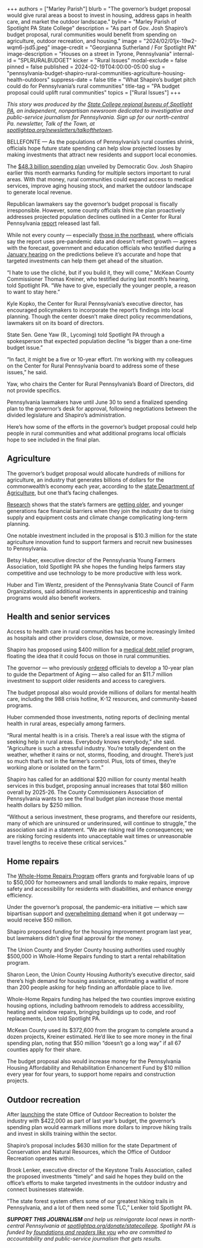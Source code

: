 +++
authors = ["Marley Parish"]
blurb = "The governor’s budget proposal would give rural areas a boost to invest in housing, address gaps in health care, and market the outdoor landscape."
byline = "Marley Parish of Spotlight PA State College"
description = "As part of Gov. Josh Shapiro’s budget proposal, rural communities would benefit from spending on agriculture, outdoor recreation, and housing."
image = "2024/02/01jx-19w2-wqm6-jsd5.jpeg"
image-credit = "Georgianna Sutherland / For Spotlight PA"
image-description = "Houses on a street in Tyrone, Pennsylvania"
internal-id = "SPLRURALBUDGET"
kicker = "Rural Issues"
modal-exclude = false
pinned = false
published = 2024-02-19T04:00:00-05:00
slug = "pennsylvania-budget-shapiro-rural-communities-agriculture-housing-health-outdoors"
suppress-date = false
title = "What Shapiro’s budget pitch could do for Pennsylvania’s rural communities"
title-tag = "PA budget proposal could uplift rural communities"
topics = ["Rural Issues"]
+++

<em>This story was produced by the </em><a href="https://www.spotlightpa.org/statecollege"><em>State College regional bureau of Spotlight PA</em></a><em>, an independent, nonpartisan newsroom dedicated to investigative and public-service journalism for Pennsylvania. Sign up for our north-central Pa. newsletter, Talk of the Town, at </em><a href="https://www.spotlightpa.org/newsletters/talkofthetown"><em>spotlightpa.org/newsletters/talkofthetown</em></a>.

BELLEFONTE — As the populations of Pennsylvania’s rural counties shrink, officials hope future state spending can help slow projected losses by making investments that attract new residents and support local economies.

The <a href="https://www.spotlightpa.org/news/2024/02/pennsylvania-josh-shapiro-budget-2024-education-legal-marijuana-skill-games/">$48.3 billion spending plan</a> unveiled by Democratic Gov. Josh Shapiro earlier this month earmarks funding for multiple sectors important to rural areas. With that money, rural communities could expand access to medical services, improve aging housing stock, and market the outdoor landscape to generate local revenue.

Republican lawmakers say the governor’s budget proposal is fiscally irresponsible. However, some county officials think the plan proactively addresses projected population declines outlined in a Center for Rural Pennsylvania <a href="https://www.rural.pa.gov/data/population-projections.cfm">report</a> released last fall.

While not every county — especially <a href="https://www.inquirer.com/news/pennsylvania/rural-population-census-covid-pandemic-fertility-20240114.html">those in the northeast</a>, where officials say the report uses pre-pandemic data and doesn’t reflect growth — agrees with the forecast, government and education officials who testified during a <a href="https://pagopvideo.s3.us-east-2.amazonaws.com/553658580.mp4">January hearing</a> on the predictions believe it’s accurate and hope that targeted investments can help them get ahead of the situation.

“I hate to use the cliché, but if you build it, they will come,” McKean County Commissioner Thomas Kreiner, who testified during last month’s hearing, told Spotlight PA. “We have to give, especially the younger people, a reason to want to stay here.”

<script src="https://www.spotlightpa.org/embed.js" async></script><div data-spl-embed-version="1" data-spl-src="https://www.spotlightpa.org/embeds/newsletter/?cta=Sign%20up%20for%20our%20new%20regional%20newsletter%2C%20%3Cb%3ETalk%20of%20the%20Town%3C%2Fb%3E%2C%20and%20get%20all%20the%20news%20and%20notes%20from%20State%20College%20and%20north-central%20PA.&button=Sign%20Up%20Now&preselect=state_college&eyebrow=DON'T%20MISS%20A%20BEAT"></div>

Kyle Kopko, the Center for Rural Pennsylvania’s executive director, has encouraged policymakers to incorporate the report’s findings into local planning. Though the center doesn’t make direct policy recommendations, lawmakers sit on its board of directors.

State Sen. Gene Yaw (R., Lycoming) told Spotlight PA through a spokesperson that expected population decline “is bigger than a one-time budget issue.”

“In fact, it might be a five or 10-year effort. I’m working with my colleagues on the Center for Rural Pennsylvania board to address some of these issues,” he said.

Yaw, who chairs the Center for Rural Pennsylvania’s Board of Directors, did not provide specifics.

Pennsylvania lawmakers have until June 30 to send a finalized spending plan to the governor’s desk for approval, following negotiations between the divided legislature and Shapiro’s administration.

Here’s how some of the efforts in the governor’s budget proposal could help people in rural communities and what additional programs local officials hope to see included in the final plan.

## Agriculture

The governor’s budget proposal would allocate hundreds of millions for agriculture, an industry that generates billions of dollars for the commonwealth’s economy each year, according to the <a href="https://www.agriculture.pa.gov/Documents/2021%20Pennsylvania%20Agriculture%20Economic%20Impact%20Report.pdf">state Department of Agriculture</a>, but one that’s facing challenges.

<a href="https://www.rural.pa.gov/download.cfm?file=Resources/reports/assets/142/Analysis%20of%202017%20Census%20of%20Agriculture%20Data%202022.pdf">Research</a> shows that the state’s farmers are <a href="https://aese.psu.edu/research/centers/cecd/publications/pa-agriculture-analysis/pa-farm-producer-age-2017_psu-cecd_dec2020.pdf">getting older</a>, and younger generations face financial barriers when they join the industry due to rising supply and equipment costs and climate change complicating long-term planning.

One notable investment included in the proposal is $10.3 million for the state agriculture innovation fund to support farmers and recruit new businesses to Pennsylvania.

Betsy Huber, executive director of the Pennsylvania Young Farmers Association, told Spotlight PA she hopes the funding helps farmers stay competitive and use technology to be more productive with less work.

Huber and Tim Wentz, president of the Pennsylvania State Council of Farm Organizations, said additional investments in apprenticeship and training programs would also benefit workers.

## Health and senior services

Access to health care in rural communities has become increasingly limited as hospitals and other providers close, downsize, or move.

Shapiro has proposed using $400 million for a <a href="https://www.spotlightpa.org/news/2024/02/pennsylvania-medical-debt-governor-josh-shapiro-budget/">medical debt relief</a> program, floating the idea that it could focus on those in rural communities.

The governor — who previously <a href="https://www.governor.pa.gov/newsroom/governor-shapiro-directs-department-of-aging-to-create-first-ever-master-plan-for-older-adults-taking-further-action-to-support-aging-pennsylvanians/">ordered</a> officials to develop a 10-year plan to guide the Department of Aging — also called for an $11.7 million investment to support older residents and access to caregivers.

The budget proposal also would provide millions of dollars for mental health care, including the 988 crisis hotline, K-12 resources, and community-based programs.

Huber commended those investments, noting reports of declining mental health in rural areas, especially among farmers.

“Rural mental health is in a crisis. There’s a real issue with the stigma of seeking help in rural areas. Everybody knows everybody,” she said. “Agriculture is such a stressful industry. You’re totally dependent on the weather, whether it rains or not, storms, flooding, and drought. There’s just so much that’s not in the farmer’s control. Plus, lots of times, they’re working alone or isolated on the farm.”

Shapiro has called for an additional $20 million for county mental health services in this budget, proposing annual increases that total $60 million overall by 2025-26. The County Commissioners Association of Pennsylvania wants to see the final budget plan increase those mental health dollars by $250 million.

“Without a serious investment, these programs, and therefore our residents, many of which are uninsured or underinsured, will continue to struggle,” the association said in a statement. “We are risking real life consequences; we are risking forcing residents into unacceptable wait times or unreasonable travel lengths to receive these critical services.”

<script src="https://www.spotlightpa.org/embed.js" async></script><div data-spl-embed-version="1" data-spl-src="https://www.spotlightpa.org/embeds/donate/"></div>

## Home repairs

The <a href="https://www.spotlightpa.org/news/2023/08/pennsylvania-property-tax-rebate-fix/">Whole-Home Repairs Program</a> offers grants and forgivable loans of up to $50,000 for homeowners and small landlords to make repairs, improve safety and accessibility for residents with disabilities, and enhance energy efficiency.

Under the governor’s proposal, the pandemic-era initiative — which saw bipartisan support and <a href="https://www.spotlightpa.org/news/2023/12/pennsylvania-whole-home-repairs-program-shortage-budget-impasse-legislature/">overwhelming demand</a> when it got underway — would receive $50 million.

Shapiro proposed funding for the housing improvement program last year, but lawmakers didn’t give final approval for the money.

The Union County and Snyder County housing authorities used roughly $500,000 in Whole-Home Repairs funding to start a rental rehabilitation program.

Sharon Leon, the Union County Housing Authority’s executive director, said there’s high demand for housing assistance, estimating a waitlist of more than 200 people asking for help finding an affordable place to live.

Whole-Home Repairs funding has helped the two counties improve existing housing options, including bathroom remodels to address accessibility, heating and window repairs, bringing buildings up to code, and roof replacements, Leon told Spotlight PA.

McKean County used its $372,600 from the program to complete around a dozen projects, Kreiner estimated. He’d like to see more money in the final spending plan, noting that $50 million “doesn’t go a long way” if all 67 counties apply for their share.

The budget proposal also would increase money for the Pennsylvania Housing Affordability and Rehabilitation Enhancement Fund by $10 million every year for four years, to support home repairs and construction projects.

## Outdoor recreation

After <a href="https://www.spotlightpa.org/statecollege/2023/09/pennsylvania-wilds-outdoor-recreation-shapiro-dcnr-pennsylvania-budget/">launching</a> the state Office of Outdoor Recreation to bolster the industry with $422,000 as part of last year’s budget, the governor’s spending plan would earmark millions more dollars to improve hiking trails and invest in skills training within the sector.

Shapiro’s proposal includes $630 million for the state Department of Conservation and Natural Resources, which the Office of Outdoor Recreation operates within.

Brook Lenker, executive director of the Keystone Trails Association, called the proposed investments “timely” and said he hopes they build on the office’s efforts to make targeted investments in the outdoor industry and connect businesses statewide.

“The state forest system offers some of our greatest hiking trails in Pennsylvania, and a lot of them need some TLC,” Lenker told Spotlight PA.

<strong><em>SUPPORT THIS JOURNALISM </em></strong><em>and help us reinvigorate local news in north-central Pennsylvania at </em><a href="http://spotlightpa.org/donate/statecollege"><em>spotlightpa.org/donate/statecollege</em></a><em>. Spotlight PA is funded by </em><a href="https://www.spotlightpa.org/support"><em>foundations and readers like you</em></a><em> who are committed to accountability and public-service journalism that gets results.</em>

